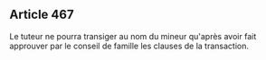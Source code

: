Article 467
----
Le tuteur ne pourra transiger au nom du mineur qu'après avoir fait approuver par
le conseil de famille les clauses de la transaction.
